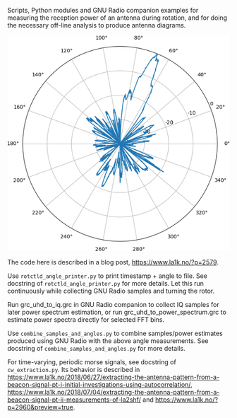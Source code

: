 Scripts, Python modules and GNU Radio companion examples for measuring the
reception power of an antenna during rotation, and for doing the necessary
off-line analysis to produce antenna diagrams.

![Example pattern](example-pattern.png)

The code here is described in a blog post, https://www.la1k.no/?p=2579.

Use `rotctld_angle_printer.py` to print timestamp + angle to file. See
docstring of `rotctld_angle_printer.py` for more details. Let this run
continuously while collecting GNU Radio samples and turning the rotor.

Run grc_uhd_to_iq.grc in GNU Radio companion to collect IQ samples for later
power spectrum estimation, or run grc_uhd_to_power_spectrum.grc to estimate
power spectra directly for selected FFT bins.

Use `combine_samples_and_angles.py` to combine samples/power estimates produced
using GNU Radio with the above angle measurements.  See docstring of
`combine_samples_and_angles.py` for more details.

For time-varying, periodic morse signals, see docstring of `cw_extraction.py`.
Its behavior is described in https://www.la1k.no/2018/06/27/extracting-the-antenna-pattern-from-a-beacon-signal-pt-i-initial-investigations-using-autocorrelation/, https://www.la1k.no/2018/07/04/extracting-the-antenna-pattern-from-a-beacon-signal-pt-ii-measurements-of-la2shf/ and https://www.la1k.no/?p=2960&preview=true.
